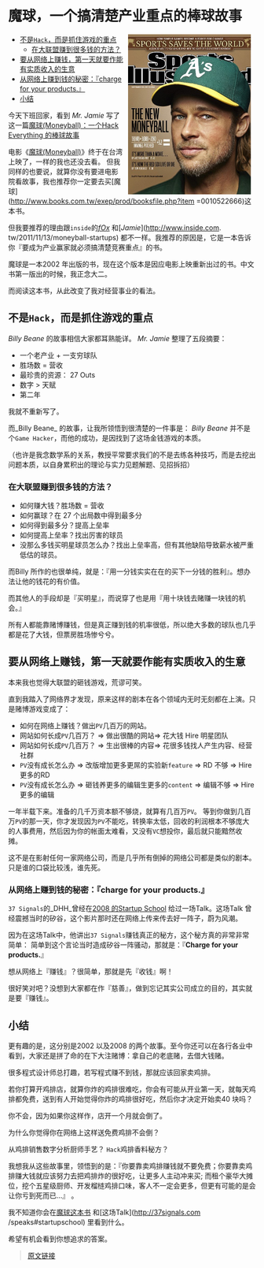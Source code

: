 魔球，一个搞清楚产业重点的棒球故事
===============================

<img src="money-ball-star.jpg" width="250" hspace="10px" align="right" >

- [不是`Hack`，而是抓住游戏的重点](#不是hack而是抓住游戏的重点)
    - [在大联盟赚到很多钱的方法？](#在大联盟赚到很多钱的方法)
- [要从网络上赚钱，第一天就要作能有实质收入的生意](#要从网络上赚钱第一天就要作能有实质收入的生意)
- [从网络上赚到钱的秘密：『charge for your products.』](#从网络上赚到钱的秘密charge-for-your-products)
- [小结](#小结)

今天下班回家，看到 _Mr. Jamie_ 写了这一篇[魔球(Moneyball)：一个Hack Everything 的棒球故事](http://mrjamie.cc/2011/11/14/moneyball/)

电影《[魔球(Moneyball)](http://tw.movi​​e.yahoo.com/movieinfo_main.html/id=3981)》终于在台湾上映了，一样的我也还没去看。
但我同样的也要说，就算你没有要进电影院看故事，我也推荐你一定要去买[魔球](http://www.books.com.tw/exep/prod/booksfile.php?item =0010522666)这本书。

但我要推荐的理由跟`inside`的[_fOx_](http://www.inside.com.tw/2011/11/13/moneyball-startups) 和[_Jamie_](http://www.inside.com. tw/2011/11/13/moneyball-startups) 都不一样。我推荐的原因是，它是一本告诉你『要成为产业赢家就必须搞清楚竞赛重点』的书。

魔球是一本2002 年出版​​的书，现在这个版本是因应电影上映重新出过的书。中文书第一版出的时候，我正念大二。

而阅读这本书，从此改变了我对经营事业的看法。

## 不是`Hack`，而是抓住游戏的重点

_Billy Beane_ 的故事相信大家都耳熟能详。 _Mr. Jamie_ 整理了五段摘要：

* 一个老产业 + 一支穷球队
* 胜场数 = 营收
* 最珍贵的资源： 27 Outs
* 数字 > 天赋
* 第二年

我就不重新写了。

而_Billy Beane_ 的故事，让我所领悟到很清楚的一件事是： _Billy Beane_ 并不是个`Game Hacker`，而他的成功，是因找到了这场金钱游戏的本质。

（也许是我念数学系的关系，教授平常要求我们的不是去练各种技巧，而是去挖出问题本质，以自身累积出的理论与实力见题解题、见招拆招）

### 在大联盟赚到很多钱的方法？

* 如何赚大钱？胜场数 = 营收
* 如何赢球？在 27 个出局数中得到最多分
* 如何得到最多分？提高上垒率
* 如何提高上垒率？找出厉害的球员
* 没那么多钱买明星球员怎么办？找出上垒率高，但有其他缺陷导致薪水被严重低估的球员。

而Billy 所作的也很单纯，就是：『用一分钱实实在在的买下一分钱的胜利』。想办法让他的钱花的有价值。

而其他人的手段却是『买明星』，而说穿了也是用『用十块钱去赌赚一块钱的机会。』

所有人都能靠赌博赚钱，但是真正赚到钱的机率很低，所以绝大多数的球队也几乎都是花了大钱，但票房胜场惨兮兮。

## 要从网络上赚钱，第一天就要作能有实质收入的生意

本来我也觉得大联盟的砸钱游戏，荒谬可笑。

直到我踏入了网络界才发现，原来这样的剧本在各个领域内无时无刻都在上演。只是赌博游戏变成了：

* 如何在网络上赚钱？做出`PV`几百万的网站。
* 网站如何长成`PV`几百万？ => 做出很酷的网站=> 花大钱 Hire 明星团队
* 网站如何长成`PV`几百万？ => 生出很棒的内容=> 花很多钱找人产生内容、经营社群
* `PV`没有成长怎么办 => 改版增加更多更屌的实验新`feature` => RD 不够 => Hire 更多的RD
* `PV`没有成长怎么办 => 砸钱养更多的编辑生更多的`content` => 编辑不够 => Hire 更多的编辑

一年半载下来。准备的几千万资本额不够烧，就算有几百万`PV`。
等到你做到几百万`PV`的那一天，你才发现因为`PV`不能吃，转换率太低，回收的利润根本不够庞大的人事费用，然后因为你的帐面太难看，又没有`VC`想投你，最后就只能黯然收摊。

这不是在影射任何一家网络公司，而是几乎所有倒掉的网络公司都是类似的剧本。只是谁的口袋比较浅，谁先死。

### 从网络上赚到钱的秘密：『charge for your products.』

`37 Signals`的_DHH_曾经在[2008 的Startup School](http://37signals.com/speaks#startupschool) 给过一场Talk。这场Talk 曾经震撼当时的矽谷，这个影片那时还在网络上传来传去好一阵子，蔚为风潮。

因为在这场Talk中，他讲出`37 Signals`赚钱真正的秘方，这个秘方真的非常非常简单：
简单到这个言论当时造成矽谷一阵骚动，那就是：『**Charge for your products.**』

想从网络上『赚钱』？很简单，那就是先『收钱』啊！

很好笑对吧？没想到大家都在作『慈善』，做到忘记其实公司成立的目的，其实就是要『赚钱』。

## 小结

更有趣的是，这分别是2002 以及2008 的两个故事。至今你还可以在各行各业中看到，大家还是拼了命的在下大注赌博：拿自己的老底赌，去借大钱赌。

很多程式设计师总打趣，若写程式赚不到钱，那就应该回家卖鸡排。

若你打算开鸡排店，就算你炸的鸡排很难吃，你会有可能从开业第一天，就每天鸡排都免费，送到有人开始觉得你炸的鸡排很好吃，然后你才决定开始卖40 块吗？

你不会，因为如果你这样作，店开一个月就会倒了。

为什么你觉得你在网络上这样送免费鸡排不会倒？

从鸡排销售数字分析厨师手艺？ `Hack`鸡排香料秘方？

我想我从这些故事里，领悟到的是：『你要靠卖鸡排赚钱就不要免费；你要靠卖鸡排赚大钱就应该努力去把鸡排炸的很好吃，让更多人主动冲来买; 而租个豪华大摊位，挖个五星级厨师、开发榴梿鸡排口味，客人不一定会更多，但更有可能的是会让你亏到死而已...』 。

我不知道你会在[魔球这本书](http://www.books.com.tw/exep/prod/booksfile.php?item=0010522666) 和[这场Talk](http://37signals.com /speaks#startupschool) 里看到什么。

希望有机会看到你想追求的答案。

> [原文链接](http://blog.xdite.net/posts/2011/11/15/money-ball)
